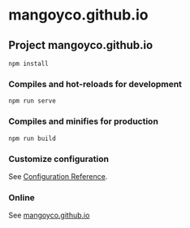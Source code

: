 # mangoyco.github.io

## Project mangoyco.github.io
```
npm install
```

### Compiles and hot-reloads for development
```
npm run serve
```

### Compiles and minifies for production
```
npm run build
```

### Customize configuration
See [Configuration Reference](https://cli.vuejs.org/config/).

### Online
See [mangoyco.github.io](https://mangoyco.github.io/)
